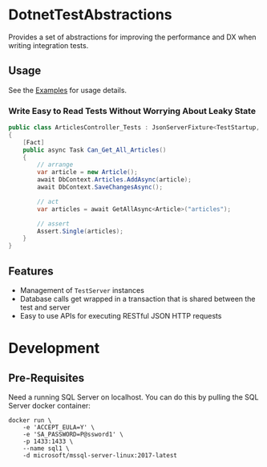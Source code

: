 # DotnetTestAbstractions

Provides a set of abstractions for improving the performance and DX when writing integration tests.

## Usage

See the [Examples](https://github.com/jaredcnance/DotnetTestAbstractions/tree/master/examples/WebApp.Tests)
for usage details.

### Write Easy to Read Tests Without Worrying About Leaky State

```csharp
public class ArticlesController_Tests : JsonServerFixture<TestStartup, AppContext>
{
    [Fact]
    public async Task Can_Get_All_Articles()
    {
        // arrange
        var article = new Article();
        await DbContext.Articles.AddAsync(article);
        await DbContext.SaveChangesAsync();

        // act
        var articles = await GetAllAsync<Article>("articles");

        // assert
        Assert.Single(articles);
    }
}
```

## Features

- Management of `TestServer` instances
- Database calls get wrapped in a transaction that is shared between the test and server
- Easy to use APIs for executing RESTful JSON HTTP requests

# Development

## Pre-Requisites

Need a running SQL Server on localhost. 
You can do this by pulling the SQL Server docker container:

```
docker run \
    -e 'ACCEPT_EULA=Y' \
    -e 'SA_PASSWORD=P@ssword1' \
    -p 1433:1433 \
    --name sql1 \
    -d microsoft/mssql-server-linux:2017-latest
```

